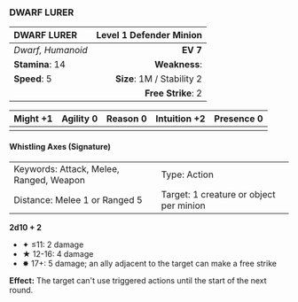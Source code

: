 ### DWARF LURER

| DWARF LURER       | **Level 1 Defender Minion** |
| :---------------- | --------------------------: |
| *Dwarf, Humanoid* |                    **EV 7** |
| **Stamina**: 14   |               **Weakness**: |
| **Speed**: 5      |  **Size**: 1M / Stability 2 |
|                   |          **Free Strike**: 2 |

| **Might** +1 | **Agility** 0 | **Reason** 0 | **Intuition** +2 | **Presence** 0 |
| ------------ | ------------- | ------------ | ---------------- | -------------- |
|              |               |              |                  |                |

#### Whistling Axes (Signature)

|                                         |                                         |
| :-------------------------------------- | :-------------------------------------- |
| Keywords: Attack, Melee, Ranged, Weapon | Type: Action                            |
| Distance: Melee 1 or Ranged 5           | Target: 1 creature or object per minion |

**2d10 + 2**

- ✦ ≤11: 2 damage
- ★ 12-16: 4 damage
- ✸ 17+: 5 damage; an ally adjacent to the target can make a free strike

**Effect:** The target can't use triggered actions until the start of the next round.
